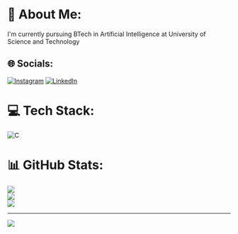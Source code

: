 # 💫 About Me:
I'm currently pursuing BTech in Artificial Intelligence at University of Science and Technology 


## 🌐 Socials:
[![Instagram](https://img.shields.io/badge/Instagram-%23E4405F.svg?logo=Instagram&logoColor=white)](https://instagram.com/prbn_07) [![LinkedIn](https://img.shields.io/badge/LinkedIn-%230077B5.svg?logo=linkedin&logoColor=white)](https://linkedin.com/in/Parveen22) 

# 💻 Tech Stack:
![C](https://img.shields.io/badge/c-%2300599C.svg?style=for-the-badge&logo=c&logoColor=white)
# 📊 GitHub Stats:
![](https://github-readme-stats.vercel.app/api?username=ParveenB3&theme=dark&hide_border=false&include_all_commits=false&count_private=false)<br/>
![](https://github-readme-streak-stats.herokuapp.com/?user=ParveenB3&theme=dark&hide_border=false)<br/>
![](https://github-readme-stats.vercel.app/api/top-langs/?username=ParveenB3&theme=dark&hide_border=false&include_all_commits=false&count_private=false&layout=compact)

---
[![](https://visitcount.itsvg.in/api?id=ParveenB3&icon=0&color=0)](https://visitcount.itsvg.in)

<!-- Proudly created with GPRM ( https://gprm.itsvg.in ) -->